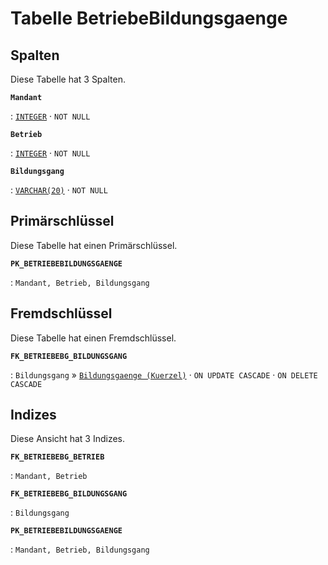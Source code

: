 # Tabelle **BetriebeBildungsgaenge**



## Spalten

Diese Tabelle hat 3 Spalten.

**`Mandant`**

:   [`INTEGER`](https://firebirdsql.org/file/documentation/html/en/refdocs/fblangref40/firebird-40-language-reference.html#fblangref40-datatypes-inttypes) · `NOT NULL`

    

**`Betrieb`**

:   [`INTEGER`](https://firebirdsql.org/file/documentation/html/en/refdocs/fblangref40/firebird-40-language-reference.html#fblangref40-datatypes-inttypes) · `NOT NULL`

    

**`Bildungsgang`**

:   [`VARCHAR(20)`](https://firebirdsql.org/file/documentation/html/en/refdocs/fblangref40/firebird-40-language-reference.html#fblangref40-datatypes-chartypes) · `NOT NULL`

    

## Primärschlüssel

Diese Tabelle hat einen Primärschlüssel.

**`PK_BETRIEBEBILDUNGSGAENGE`**

:   `Mandant, Betrieb, Bildungsgang`

    

## Fremdschlüssel

Diese Tabelle hat einen Fremdschlüssel.

**`FK_BETRIEBEBG_BILDUNGSGANG`**

:   `Bildungsgang` » [`Bildungsgaenge (Kuerzel)`](../../tables/bildungsgaenge) · `ON UPDATE CASCADE` · `ON DELETE CASCADE`

    

## Indizes

Diese Ansicht hat 3 Indizes.

**`FK_BETRIEBEBG_BETRIEB`**

:   `Mandant, Betrieb`

    

**`FK_BETRIEBEBG_BILDUNGSGANG`**

:   `Bildungsgang`

    

**`PK_BETRIEBEBILDUNGSGAENGE`**

:   `Mandant, Betrieb, Bildungsgang`

    
